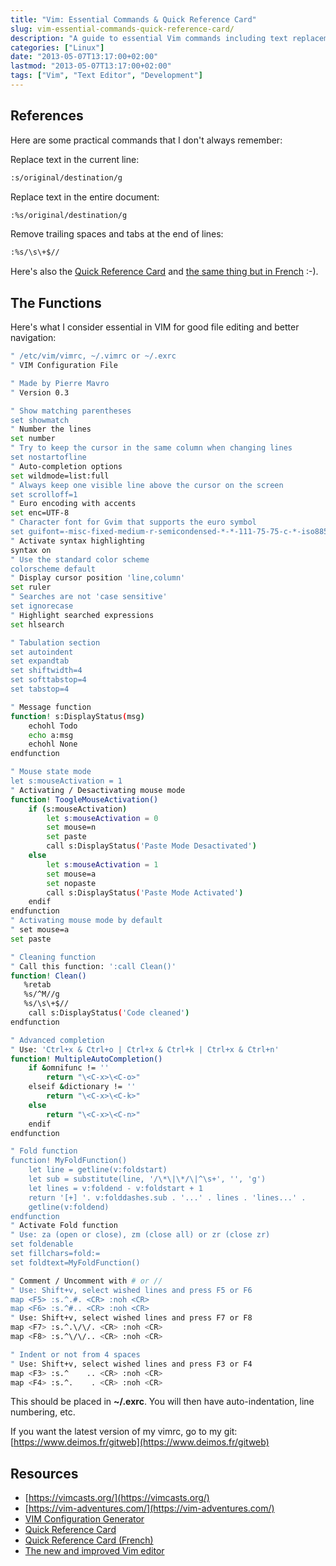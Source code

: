 ```yaml
---
title: "Vim: Essential Commands & Quick Reference Card"
slug: vim-essential-commands-quick-reference-card/
description: "A guide to essential Vim commands including text replacement, functions for file editing, and resources like quick reference cards."
categories: ["Linux"]
date: "2013-05-07T13:17:00+02:00"
lastmod: "2013-05-07T13:17:00+02:00"
tags: ["Vim", "Text Editor", "Development"]
---
```


## References

Here are some practical commands that I don't always remember:

Replace text in the current line:

```bash
:s/original/destination/g
```

Replace text in the entire document:

```bash
:%s/original/destination/g
```

Remove trailing spaces and tabs at the end of lines:

```bash
:%s/\s\+$//
```

Here's also the [Quick Reference Card](../../../static/pdf/vimqrc.pdf) and [the same thing but in French](../../../static/pdf/vimqrcfr.pdf) :-).

## The Functions

Here's what I consider essential in VIM for good file editing and better navigation:

```bash
" /etc/vim/vimrc, ~/.vimrc or ~/.exrc
" VIM Configuration File

" Made by Pierre Mavro
" Version 0.3

" Show matching parentheses
set showmatch
" Number the lines
set number
" Try to keep the cursor in the same column when changing lines
set nostartofline
" Auto-completion options
set wildmode=list:full
" Always keep one visible line above the cursor on the screen
set scrolloff=1
" Euro encoding with accents
set enc=UTF-8
" Character font for Gvim that supports the euro symbol
set guifont=-misc-fixed-medium-r-semicondensed-*-*-111-75-75-c-*-iso8859-15
" Activate syntax highlighting
syntax on
" Use the standard color scheme
colorscheme default
" Display cursor position 'line,column'
set ruler
" Searches are not 'case sensitive'
set ignorecase
" Highlight searched expressions
set hlsearch

" Tabulation section
set autoindent
set expandtab
set shiftwidth=4
set softtabstop=4
set tabstop=4

" Message function
function! s:DisplayStatus(msg)
    echohl Todo
    echo a:msg
    echohl None
endfunction

" Mouse state mode
let s:mouseActivation = 1 
" Activating / Desactivating mouse mode
function! ToogleMouseActivation()
    if (s:mouseActivation)
        let s:mouseActivation = 0 
        set mouse=n
        set paste
        call s:DisplayStatus('Paste Mode Desactivated')
    else
        let s:mouseActivation = 1 
        set mouse=a
        set nopaste
        call s:DisplayStatus('Paste Mode Activated')
    endif
endfunction
" Activating mouse mode by default
" set mouse=a
set paste

" Cleaning function
" Call this function: ':call Clean()'
function! Clean()
   %retab
   %s/^M//g
   %s/\s\+$//
    call s:DisplayStatus('Code cleaned')
endfunction

" Advanced completion
" Use: 'Ctrl+x & Ctrl+o | Ctrl+x & Ctrl+k | Ctrl+x & Ctrl+n'
function! MultipleAutoCompletion()
    if &omnifunc != ''
        return "\<C-x>\<C-o>"
    elseif &dictionary != ''
        return "\<C-x>\<C-k>"
    else
        return "\<C-x>\<C-n>"
    endif
endfunction

" Fold function
function! MyFoldFunction()
    let line = getline(v:foldstart)
    let sub = substitute(line, '/\*\|\*/\|^\s+', '', 'g')
    let lines = v:foldend - v:foldstart + 1
    return '[+] '. v:folddashes.sub . '...' . lines . 'lines...' .
    getline(v:foldend)
endfunction
" Activate Fold function
" Use: za (open or close), zm (close all) or zr (close zr)
set foldenable
set fillchars=fold:=
set foldtext=MyFoldFunction()

" Comment / Uncomment with # or //
" Use: Shift+v, select wished lines and press F5 or F6
map <F5> :s.^.#. <CR> :noh <CR>
map <F6> :s.^#.. <CR> :noh <CR>
" Use: Shift+v, select wished lines and press F7 or F8
map <F7> :s.^.\/\/. <CR> :noh <CR>
map <F8> :s.^\/\/.. <CR> :noh <CR>

" Indent or not from 4 spaces
" Use: Shift+v, select wished lines and press F3 or F4
map <F3> :s.^    .. <CR> :noh <CR>
map <F4> :s.^.    . <CR> :noh <CR>
```

This should be placed in **~/.exrc**. You will then have auto-indentation, line numbering, etc.

If you want the latest version of my vimrc, go to my git: [https://www.deimos.fr/gitweb](https://www.deimos.fr/gitweb)

## Resources
- [https://vimcasts.org/](https://vimcasts.org/)
- [https://vim-adventures.com/](https://vim-adventures.com/)
- [VIM Configuration Generator](https://yoursachet.com/)
- [Quick Reference Card](../../../static/pdf/vimqrc.pdf)
- [Quick Reference Card (French)](../../../static/pdf/vimqrcfr.pdf)
- [The new and improved Vim editor](../../../static/pdf/au-speakingunix_vim-pdf.pdf)
